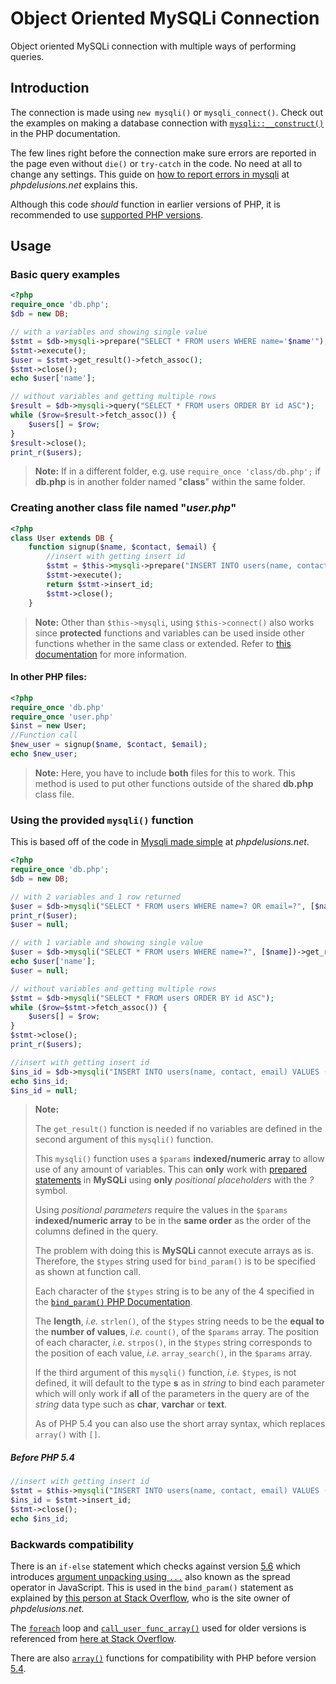 # Object Oriented MySQLi Connection

Object oriented MySQLi connection with multiple ways of performing queries.

## Introduction

The connection is made using `new mysqli()` or  `mysqli_connect()`. Check out the examples on making a database connection with [`mysqli::__construct()`](https://secure.php.net/manual/en/mysqli.construct.php#refsect1-mysqli.construct-examples) in the PHP documentation.

The few lines right before the connection make sure errors are reported in the page even without `die()` or `try-catch` in the code. No need at all to change any settings. This guide on [how to report errors in mysqli](https://phpdelusions.net/mysqli/error_reporting) at *phpdelusions.net* explains this.

Although this code *should* function in earlier versions of PHP, it is recommended to use [supported PHP versions](https://secure.php.net/supported-versions.php).

## Usage

### Basic query examples

```php
<?php
require_once 'db.php';
$db = new DB;

// with a variables and showing single value
$stmt = $db->mysqli->prepare("SELECT * FROM users WHERE name='$name'");
$stmt->execute();
$user = $stmt->get_result()->fetch_assoc();
$stmt->close();
echo $user['name'];

// without variables and getting multiple rows
$result = $db->mysqli->query("SELECT * FROM users ORDER BY id ASC");
while ($row=$result->fetch_assoc()) {
    $users[] = $row;
}
$result->close();
print_r($users);
```

> **Note:** If in a different folder, e.g. use `require_once 'class/db.php';` if **db.php** is in another folder named "**class**" within the same folder.

### Creating another class file named "*user.php*"

```php
<?php
class User extends DB {
    function signup($name, $contact, $email) {
        //insert with getting insert id
        $stmt = $this->mysqli->prepare("INSERT INTO users(name, contact, email) VALUES ('$name', '$contact', '$email')");
        $stmt->execute();
        return $stmt->insert_id;
        $stmt->close();
    }
```

> **Note:** Other than `$this->mysqli`, using `$this->connect()` also works since **protected** functions and variables can be used inside other functions whether in the same class or extended. Refer to [this documentation](https://secure.php.net/manual/en/language.oop5.visibility.php) for more information.

#### In other PHP files:

```php
<?php
require_once 'db.php'
require_once 'user.php'
$inst = new User;
//Function call
$new_user = signup($name, $contact, $email);
echo $new_user;
```

> **Note:** Here, you have to include **both** files for this to work. This method is used to put other functions outside of the shared **db.php** class file.

### Using the provided `mysqli()` function

This is based off of the code in [Mysqli made simple](https://phpdelusions.net/mysqli/simple) at *phpdelusions.net*.

```php
<?php
require_once 'db.php';
$db = new DB;

// with 2 variables and 1 row returned
$user = $db->mysqli("SELECT * FROM users WHERE name=? OR email=?", [$name, $email])->get_result()->fetch_row();
print_r($user);
$user = null;

// with 1 variable and showing single value
$user = $db->mysqli("SELECT * FROM users WHERE name=?", [$name])->get_result()->fetch_assoc();
echo $user['name'];
$user = null;

// without variables and getting multiple rows
$stmt = $db->mysqli("SELECT * FROM users ORDER BY id ASC");
while ($row=$stmt->fetch_assoc()) {
    $users[] = $row;
}
$stmt->close();
print_r($users);

//insert with getting insert id
$ins_id = $db->mysqli("INSERT INTO users(name, contact, email) VALUES (?, ?, ?)", [$name, $contact, $email], "sis")->insert_id;
echo $ins_id;
$ins_id = null;
```

> **Note:**
>
> The `get_result()` function is needed if no variables are defined in the second argument of this `mysqli()` function.
>
> This `mysqli()` function uses a `$params` **indexed/numeric array** to allow use of any amount of variables. This can **only** work with [prepared statements](https://secure.php.net/manual/en/mysqli.quickstart.prepared-statements.php) in **MySQLi** using **only** *positional placeholders* with the *?* symbol.
>
> Using *positional parameters* require the values in the `$params` **indexed/numeric array** to be in the **same order** as the order of the columns defined in the query.
>
> The problem with doing this is **MySQLi** cannot execute arrays as is. Therefore, the `$types` string used for `bind_param()` is to be specified as shown at function call.
>
> Each character of the `$types` string is to be any of the 4 specified in the [`bind_param()` PHP Documentation](https://secure.php.net/manual/en/mysqli-stmt.bind-param.php).
>
> The **length**, *i.e.* `strlen()`, of the `$types` string needs to be the **equal to** the **number of values**, *i.e.* `count()`, of the `$params` array. The position of each character, *i.e.* `strpos()`, in the `$types` string corresponds to the position of each value, *i.e.* `array_search()`, in the `$params` array.
>
> If the third argument of this `mysqli()` function, *i.e.* `$types`, is not defined, it will default to the type **s** as in *string* to bind each parameter which will only work if **all** of the parameters in the query are of the *string* data type such as **char**, **varchar** or **text**.
>
> As of PHP 5.4 you can also use the short array syntax, which replaces `array()` with `[]`.

##### Before PHP 5.4

```php
//insert with getting insert id
$stmt = $this->mysqli("INSERT INTO users(name, contact, email) VALUES (?, ?, ?)", array($name, $contact, $email), "sis");
$ins_id = $stmt->insert_id;
$stmt->close();
echo $ins_id;
```

### Backwards compatibility

There is an `if-else` statement which checks against version [5.6](https://secure.php.net/migration56.new-features) which introduces [argument unpacking using `...`](https://wiki.php.net/rfc/argument_unpacking) also known as the spread operator in JavaScript. This is used in the `bind_param()` statement as explained by [this person at Stack Overflow](https://stackoverflow.com/a/40718151), who is the site owner of *phpdelusions.net*.

The [`foreach`](https://secure.php.net/manual/en/control-structures.foreach.php) loop and [`call_user_func_array()`](https://secure.php.net/manual/en/function.call-user-func-array.php) used for older versions is referenced from [here at Stack Overflow](https://stackoverflow.com/a/35542447).

There are also [`array()`](https://secure.php.net/manual/en/language.types.array.php#language.types.array.syntax.array-func) functions for compatibility with PHP before version [5.4](https://secure.php.net/migration54.new-features).
